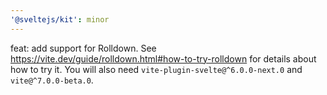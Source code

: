 ```yaml
---
'@sveltejs/kit': minor
---
```


feat: add support for Rolldown. See https://vite.dev/guide/rolldown.html#how-to-try-rolldown for details about how to try it. You will also need `vite-plugin-svelte@^6.0.0-next.0` and `vite@^7.0.0-beta.0`.
